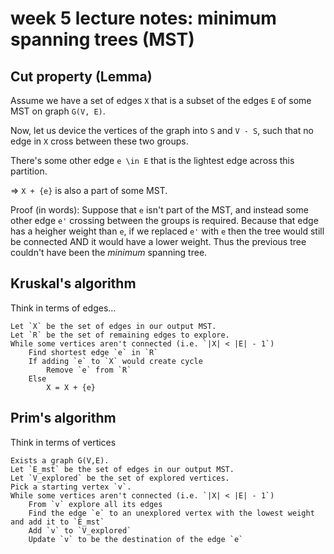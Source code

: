 # week 5 lecture notes: minimum spanning trees (MST)

## Cut property (Lemma)

Assume we have a set of edges `X` that is a subset of the edges `E` of some MST on graph `G(V, E)`.

Now, let us device the vertices of the graph into `S` and `V - S`, such that no edge in `X` cross between these two groups.

There's some other edge `e \in E` that is the lightest edge across this partition.

=> `X + {e}` is also a part of some MST.

Proof (in words):
Suppose that `e` isn't part of the MST, and instead some other edge `e'` crossing between the groups is required. Because that edge has a heigher weight than `e`, if we replaced `e'` with `e` then the tree would still be connected AND it would have a lower weight. Thus the previous tree couldn't have been the _minimum_ spanning tree.

## Kruskal's algorithm

Think in terms of edges...

```
Let `X` be the set of edges in our output MST.
Let `R` be the set of remaining edges to explore.
While some vertices aren't connected (i.e. `|X| < |E| - 1`)
    Find shortest edge `e` in `R`
    If adding `e` to `X` would create cycle
        Remove `e` from `R`
    Else
        X = X + {e}
```

## Prim's algorithm
Think in terms of vertices

```
Exists a graph G(V,E).
Let `E_mst` be the set of edges in our output MST.
Let `V_explored` be the set of explored vertices.
Pick a starting vertex `v`.
While some vertices aren't connected (i.e. `|X| < |E| - 1`)
    From `v` explore all its edges
    Find the edge `e` to an unexplored vertex with the lowest weight and add it to `E_mst`
    Add `v` to `V_explored`
    Update `v` to be the destination of the edge `e`
```
